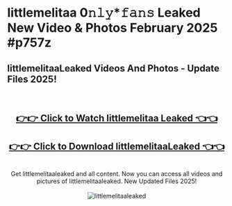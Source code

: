 # littlemelitaa 0𝚗𝚕𝚢*𝚏𝚊𝚗𝚜 Leaked New Video & Photos February 2025 #p757z

<h2>littlemelitaaLeaked Videos And Photos - Update Files 2025!</h2>
<br>
<div align="center">
<h2><a href="https://mediaupload.pro?title=littlemelitaa&ref=11F" rel="nofollow">👉👉 Click to Watch littlemelitaa Leaked 👈👈</a></h2>
<h2><a href="https://mediaupload.pro?title=littlemelitaa&ref=11F" rel="nofollow">👉👉 Click to Download littlemelitaaLeaked 👈👈</a></h2>
<br>
Get littlemelitaaleaked and all content. Now you can access all videos and pictures of littlemelitaaleaked. New Updated Files 2025!
<br>
<br>
<a href="https://mediaupload.pro?title=littlemelitaa&ref=11F" rel="nofollow" data-target="animated-image.originalLink"><img src="https://i.ibb.co/Gkj2r4b/banner.png" alt="littlemelitaaleaked" style="max-width: 100%; display: inline-block;" data-target="animated-image.originalImage"></a>
</div>
<br>

